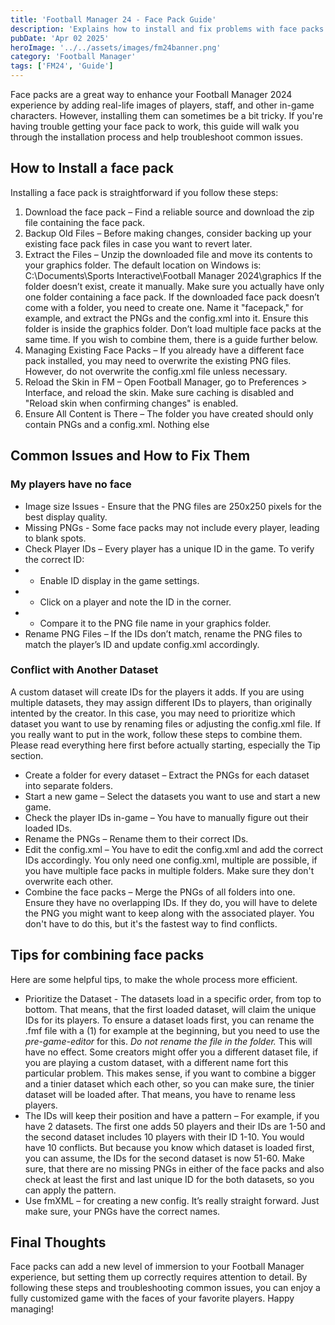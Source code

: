 ```yaml
---
title: 'Football Manager 24 - Face Pack Guide'
description: 'Explains how to install and fix problems with face packs'
pubDate: 'Apr 02 2025'
heroImage: '../../assets/images/fm24banner.png'
category: 'Football Manager'
tags: ['FM24', 'Guide']
---
```


Face packs are a great way to enhance your Football Manager 2024 experience by adding real-life images of players, staff, and other in-game characters. However, installing them can sometimes be a bit tricky. If you're having trouble getting your face pack to work, this guide will walk you through the installation process and help troubleshoot common issues.

## How to Install a face pack

Installing a face pack is straightforward if you follow these steps:

1. Download the face pack – Find a reliable source and download the zip file containing the face pack.
2. Backup Old Files – Before making changes, consider backing up your existing face pack files in case you want to revert later.
3. Extract the Files – Unzip the downloaded file and move its contents to your graphics folder. The default location on Windows is:
   C:\Documents\Sports Interactive\Football Manager 2024\graphics
   If the folder doesn’t exist, create it manually. Make sure you actually have only one folder containing a face pack.
   If the downloaded face pack doesn’t come with a folder, you need to create one. Name it "facepack," for example, and extract the PNGs and the config.xml into it. Ensure this folder is inside the graphics folder.
   Don’t load multiple face packs at the same time. If you wish to combine them, there is a guide further below.
4. Managing Existing Face Packs – If you already have a different face pack installed, you may need to overwrite the existing PNG files. However, do not overwrite the config.xml file unless necessary.
5. Reload the Skin in FM – Open Football Manager, go to Preferences > Interface, and reload the skin. Make sure caching is disabled and "Reload skin when confirming changes" is enabled.
6. Ensure All Content is There – The folder you have created should only contain PNGs and a config.xml. Nothing else

## Common Issues and How to Fix Them

### My players have no face

- Image size Issues - Ensure that the PNG files are 250x250 pixels for the best display quality.
- Missing PNGs - Some face packs may not include every player, leading to blank spots.
- Check Player IDs – Every player has a unique ID in the game. To verify the correct ID:
- - Enable ID display in the game settings.
- - Click on a player and note the ID in the corner.
- - Compare it to the PNG file name in your graphics folder.
- Rename PNG Files – If the IDs don’t match, rename the PNG files to match the player’s ID and update config.xml accordingly.

### Conflict with Another Dataset

A custom dataset will create IDs for the players it adds. If you are using multiple datasets, they may assign different IDs to players, than originally intented by the creator. In this case, you may need to prioritize which dataset you want to use by renaming files or adjusting the config.xml file. If you really want to put in the work, follow these steps to combine them. Please read everything here first before actually starting, especially the Tip section.

- Create a folder for every dataset – Extract the PNGs for each dataset into separate folders.
- Start a new game – Select the datasets you want to use and start a new game.
- Check the player IDs in-game – You have to manually figure out their loaded IDs.
- Rename the PNGs – Rename them to their correct IDs.
- Edit the config.xml – You have to edit the config.xml and add the correct IDs accordingly. You only need one config.xml, multiple are possible, if you have multiple face packs in multiple folders. Make sure they don't overwrite each other.
- Combine the face packs – Merge the PNGs of all folders into one. Ensure they have no overlapping IDs. If they do, you will have to delete the PNG you might want to keep along with the associated player. You don't have to do this, but it's the fastest way to find conflicts.

## Tips for combining face packs

Here are some helpful tips, to make the whole process more efficient.

- Prioritize the Dataset - The datasets load in a specific order, from top to bottom. That means, that the first loaded dataset, will claim the unique IDs for its players. To ensure a dataset loads first, you can rename the .fmf file with a (1) for example at the beginning, but you need to use the _pre-game-editor_ for this. _Do not rename the file in the folder._ This will have no effect. Some creators might offer you a different dataset file, if you are playing a custom dataset, with a different name fort this particular problem. This makes sense, if you want to combine a bigger and a tinier dataset which each other, so you can make sure, the tinier dataset will be loaded after. That means, you have to rename less players.
- The IDs will keep their position and have a pattern – For example, if you have 2 datasets. The first one adds 50 players and their IDs are 1-50 and the second dataset includes 10 players with their ID 1-10. You would have 10 conflicts. But because you know which dataset is loaded first, you can assume, the IDs for the second dataset is now 51-60. Make sure, that there are no missing PNGs in either of the face packs and also check at least the first and last unique ID for the both datasets, so you can apply the pattern.
- Use fmXML – for creating a new config. It’s really straight forward. Just make sure, your PNGs have the correct names.

## Final Thoughts

Face packs can add a new level of immersion to your Football Manager experience, but setting them up correctly requires attention to detail. By following these steps and troubleshooting common issues, you can enjoy a fully customized game with the faces of your favorite players.
Happy managing!
